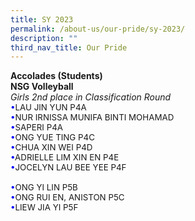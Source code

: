 ```yaml
---
title: SY 2023
permalink: /about-us/our-pride/sy-2023/
description: ""
third_nav_title: Our Pride
---
```

<b>Accolades (Students)</b>
<br>
<b>NSG Volleyball</b>
<br>
<i>Girls 2nd place in Classification Round</i>
<br>
<span style="font-size: 10pt;">
<span style="color:blue;">•</span>LAU JIN YUN P4A<br>
<span style="color:blue;">•</span>NUR IRNISSA MUNIFA BINTI MOHAMAD<br><span style="color:blue;">•</span>SAPERI P4A<br>
<span style="color:blue;">•</span>ONG YUE TING P4C<br>
<span style="color:blue;">•</span>CHUA XIN WEI P4D<br>
<span style="color:blue;">•</span>ADRIELLE LIM XIN EN P4E<br>
<span style="color:blue;">•</span>JOCELYN LAU BEE YEE P4F<br><br>
<span style="color:blue;">•</span>ONG YI LIN P5B<br>
<span style="color:blue;">•</span>ONG RUI EN, ANISTON P5C<br>
<span style="color:blue;">•</span>LIEW JIA YI P5F</span>